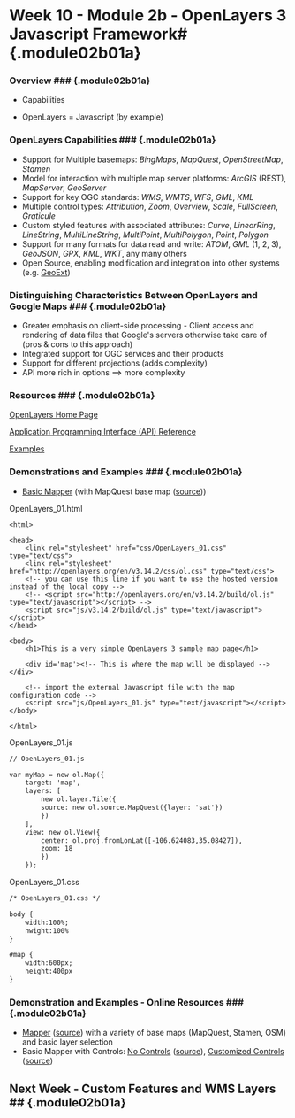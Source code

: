 <!---------------------------------------------------------------------------->
<!-- Week 10 ----------------------------------------------------------------->
<!-- Lecture 02 b 01 a ------------------------------------------------------->
<!-- Web-based Mapping Clients------------------------------------------------>
<!-- OpenLayers Javascript Framework------------------------------------------>
<!---------------------------------------------------------------------------->
 

# Week 10 - Module 2b - OpenLayers 3 Javascript Framework# {.module02b01a}

### Overview ###  {.module02b01a}

* Capabilities

* OpenLayers = Javascript (by example)


### OpenLayers Capabilities ###  {.module02b01a}

* Support for Multiple basemaps: _BingMaps_, _MapQuest_, _OpenStreetMap_, _Stamen_
* Model for interaction with multiple map server platforms: _ArcGIS_ (REST),  _MapServer_, _GeoServer_
* Support for key OGC standards: _WMS_, _WMTS_, _WFS_, _GML_, _KML_
* Multiple control types: _Attribution_, _Zoom_, _Overview_, _Scale_, _FullScreen_, _Graticule_
* Custom styled features with associated attributes: _Curve_, _LinearRing_, _LineString_, _MultiLineString_, _MultiPoint_, _MultiPolygon_, _Point_, _Polygon_
* Support for many formats for data read and write: _ATOM_, _GML_ (1, 2, 3), _GeoJSON_, _GPX_, _KML_, _WKT_, any many others
* Open Source, enabling modification and integration into other systems (e.g. [GeoExt](http://geoext.org/))


### Distinguishing Characteristics Between OpenLayers and Google Maps ###  {.module02b01a}

* Greater emphasis on client-side processing - Client access and rendering of data files that Google's servers otherwise take care of (pros & cons to this approach)
* Integrated support for OGC services and their products
* Support for different projections (adds complexity)
* API more rich in options ==> more complexity


### Resources ###  {.module02b01a}

[OpenLayers Home Page](http://openlayers.org/)

[Application Programming Interface (API) Reference](http://openlayers.org/en/v3.14.2/apidoc/index.html)

[Examples](http://openlayers.org/en/v3.14.2/examples/)

### Demonstrations and Examples ###  {.module02b01a}

* [Basic Mapper](sample-files/OpenLayers/OpenLayers_01.html) (with MapQuest base map ([source](https://github.com/UNM-GEOG-485-585/class-materials/blob/master/sample-files/OpenLayers/OpenLayers_01.html)))

<div class="codeTable">

OpenLayers_01.html

~~~~~~~~~~ {#OpenLayers_01_demo .html .numberLines}
<html>

<head>
	<link rel="stylesheet" href="css/OpenLayers_01.css" type="text/css">
	<link rel="stylesheet" href="http://openlayers.org/en/v3.14.2/css/ol.css" type="text/css">
    <!-- you can use this line if you want to use the hosted version instead of the local copy -->
	<!-- <script src="http://openlayers.org/en/v3.14.2/build/ol.js" type="text/javascript"></script> -->
	<script src="js/v3.14.2/build/ol.js" type="text/javascript"></script>
</head>

<body>
	<h1>This is a very simple OpenLayers 3 sample map page</h1>

	<div id='map'><!-- This is where the map will be displayed --></div>

	<!-- import the external Javascript file with the map configuration code -->
	<script src="js/OpenLayers_01.js" type="text/javascript"></script>
</body>

</html>
~~~~~~~~~~

OpenLayers_01.js

~~~~~~~~~~ {.html .numberLines}
// OpenLayers_01.js

var myMap = new ol.Map({
	target: 'map',
	layers: [
  		new ol.layer.Tile({
		source: new ol.source.MapQuest({layer: 'sat'})
  		})
	],
	view: new ol.View({
		center: ol.proj.fromLonLat([-106.624083,35.08427]),
		zoom: 18
		})
	});

~~~~~~~~~~

OpenLayers_01.css

~~~~~~~~~~ {.html .numberLines}
/* OpenLayers_01.css */

body {
	width:100%;
	hwight:100%
}

#map {
	width:600px;
	height:400px
}
~~~~~~~~~~

</div>


### Demonstration and Examples - Online Resources ###  {.module02b01a}
* [Mapper](sample-files/OpenLayers/OpenLayers_02_basemaps.html) ([source](https://github.com/UNM-GEOG-485-585/class-materials/blob/master/sample-files/OpenLayers/OpenLayers_02_basemaps.html)) with a variety of base maps (MapQuest, Stamen, OSM) and basic layer selection
* Basic Mapper with Controls: [No Controls](sample-files/OpenLayers/OpenLayers_01_noControls.html) ([source](https://github.com/UNM-GEOG-485-585/class-materials/blob/master/sample-files/OpenLayers/OpenLayers_01_noControls.html)), [Customized Controls](sample-files/OpenLayers/OpenLayers_01_controlArray.html) ([source](https://github.com/UNM-GEOG-485-585/class-materials/blob/master/sample-files/OpenLayers/OpenLayers_01_controlArray.html))


## Next Week - Custom Features and WMS Layers ##  {.module02b01a}

